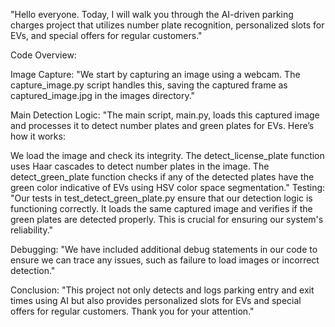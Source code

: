 "Hello everyone. Today, I will walk you through the AI-driven parking charges project that utilizes number plate recognition, personalized slots for EVs, and special offers for regular customers."

Code Overview:

Image Capture:
"We start by capturing an image using a webcam. The capture_image.py script handles this, saving the captured frame as captured_image.jpg in the images directory."

Main Detection Logic:
"The main script, main.py, loads this captured image and processes it to detect number plates and green plates for EVs. Here’s how it works:

We load the image and check its integrity.
The detect_license_plate function uses Haar cascades to detect number plates in the image.
The detect_green_plate function checks if any of the detected plates have the green color indicative of EVs using HSV color space segmentation."
Testing:
"Our tests in test_detect_green_plate.py ensure that our detection logic is functioning correctly. It loads the same captured image and verifies if the green plates are detected properly. This is crucial for ensuring our system's reliability."

Debugging:
"We have included additional debug statements in our code to ensure we can trace any issues, such as failure to load images or incorrect detection."

Conclusion:
"This project not only detects and logs parking entry and exit times using AI but also provides personalized slots for EVs and special offers for regular customers. Thank you for your attention."
